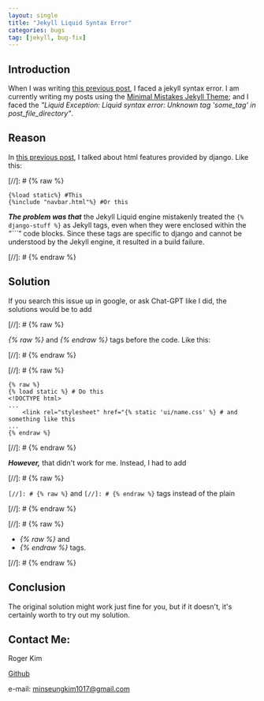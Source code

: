 ```yaml
---
layout: single
title: "Jekyll Liquid Syntax Error"
categories: bugs
tag: [jekyll, bug-fix]
---
```


## Introduction

When I was writing [this previous post](https://rogerkimjazzlover.github.io/django/django-html-features/), I faced a jekyll syntax error. I am currently writing my posts using the [Minimal Mistakes Jekyll Theme](https://github.com/mmistakes/minimal-mistakes); and I faced the _"Liquid Exception: Liquid syntax error: Unknown tag 'some_tag' in post_file_directory"_.

## Reason

In [this previous post](https://rogerkimjazzlover.github.io/django/django-html-features/), I talked about html features provided by django. Like this:

[//]: # {% raw %}
```
{%load static%} #This
{%include "navbar.html"%} #Or this
```

***The problem was that*** the Jekyll Liquid engine mistakenly treated the ```{% django-stuff %}``` as Jekyll tags, even when they were enclosed within the _"```"_ code blocks. Since these tags are specific to django and cannot be understood by the Jekyll engine, it resulted in a build failure.

[//]: # {% endraw %}

## Solution

If you search this issue up in google, or ask Chat-GPT like I did, the solutions would be to add 

[//]: # {% raw %}

_{% raw %}_ and _{% endraw %}_ tags before the code. Like this:

[//]: # {% endraw %}

[//]: # {% raw %}

```
{% raw %}
{% load static %} # Do this
<!DOCTYPE html>
...
    <link rel="stylesheet" href="{% static 'ui/name.css' %} # and something like this
...
{% endraw %}
```

[//]: # {% endraw %}

***However,*** that didn't work for me. Instead, I had to add

[//]: # {% raw %}

```[//]: # {% raw %}``` and ```[//]: # {% endraw %}``` tags instead of the plain 

[//]: # {% endraw %}

[//]: # {% raw %}
- _{% raw %}_ and 
- _{% endraw %}_ tags.

[//]: # {% endraw %}

## Conclusion

The original solution might work just fine for you, but if it doesn't, it's certainly worth to try out my solution.

## Contact Me:

Roger Kim

[Github](https://github.com/RogerKimJazzLover)

e-mail: <minseungkim1017@gmail.com> 